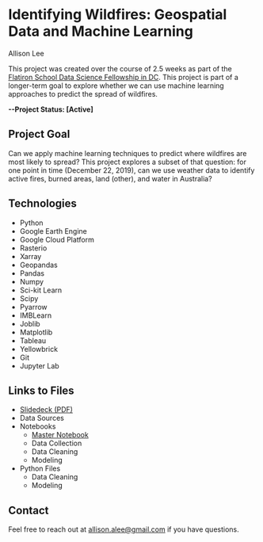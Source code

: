 # Identifying Wildfires: Geospatial Data and Machine Learning

Allison Lee

This project was created over the course of 2.5 weeks as part of the <a href='https://flatironschool.com/career-courses/data-science-bootcamp/dc'>Flatiron School Data Science Fellowship in DC<a/>. This project is part of a longer-term goal to explore whether we can use machine learning approaches to predict the spread of wildfires. 

**--Project Status: [Active]**

## Project Goal

Can we apply machine learning techniques to predict where wildfires are most likely to spread? This project explores a subset of that question: for one point in time (December 22, 2019), can we use weather data to identify active fires, burned areas, land (other), and water in Australia? 

    
## Technologies
    
 - Python
 - Google Earth Engine
 - Google Cloud Platform
 - Rasterio
 - Xarray
 - Geopandas
 - Pandas
 - Numpy
 - Sci-kit Learn
 - Scipy
 - Pyarrow
 - IMBLearn
 - Joblib
 - Matplotlib
 - Tableau
 - Yellowbrick
 - Git
 - Jupyter Lab
    

## Links to Files
 - <a href='https://github.com/acl2171/wildfire_model/blob/master/slidedeck.pdf'>Slidedeck (PDF)</a>
 - Data Sources
 - Notebooks
    - <a href='https://github.com/acl2171/wildfire_model/blob/master/notebooks/master_notebook.ipynb'>Master Notebook</a>
    - Data Collection
    - Data Cleaning
    - Modeling
 - Python Files
    - Data Cleaning
    - Modeling
    

## Contact
Feel free to reach out at allison.alee@gmail.com if you have questions. 
 


